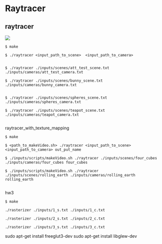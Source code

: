 # Raytracer



## raytracer

<img src="./raytraycer/output/att_test.png">

```
$ make 

$ ./raytracer <input_path_to_scene>  <input_path_to_camera> 


$ ./raytracer ./inputs/scenes/att_test_scene.txt ./inputs/cameras/att_test_camera.txt

$ ./raytracer ./inputs/scenes/bunny_scene.txt ./inputs/cameras/bunny_camera.txt 


$ ./raytracer ./inputs/scenes/spheres_scene.txt ./inputs/cameras/spheres_camera.txt

$ ./raytracer ./inputs/scenes/teapot_scene.txt ./inputs/cameras/teapot_camera.txt 


```


raytracer_with_texture_mapping

```
$ make 

$ <path_to_makeVideo.sh> ./raytracer <input_path_to_scene>  <input_path_to_camera> out_put_name

$ ./inputs/scripts/makeVideo.sh ./raytracer ./inputs/scenes/four_cubes ./inputs/cameras/four_cubes four_cubes

$ ./inputs/scripts/makeVideo.sh ./raytracer ./inputs/scenes/rolling_earth ./inputs/cameras/rolling_earth rolling_earth


```


hw3

```
$ make 

./rasterizer ./inputs/1_s.txt ./inputs/1_c.txt

./rasterizer ./inputs/2_s.txt ./inputs/2_c.txt

./rasterizer ./inputs/3_s.txt ./inputs/3_c.txt

```



sudo apt-get install freeglut3-dev
sudo apt-get install libglew-dev




